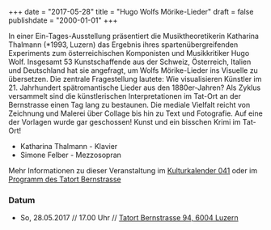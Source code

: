 +++
date = "2017-05-28"
title = "Hugo Wolfs Mörike-Lieder"
draft = false
publishdate = "2000-01-01"
+++

In einer Ein-Tages-Ausstellung präsentiert die Musiktheoretikerin Katharina Thalmann (\*1993‚ Luzern) das Ergebnis ihres spartenübergreifenden Experiments zum österreichischen Komponisten und Musikkritiker Hugo Wolf. Insgesamt 53 Kunstschaffende aus der Schweiz, Österreich, Italien und Deutschland hat sie angefragt, um Wolfs Mörike-Lieder ins Visuelle zu übersetzen. Die zentrale Fragestellung lautete: Wie visualisieren Künstler im 21. Jahrhundert spätromantische Lieder aus den 1880er-Jahren? Als Zyklus versammelt sind die künstlerischen Interpretationen im Tat-Ort an der Bernstrasse einen Tag lang zu bestaunen. Die mediale Vielfalt reicht von Zeichnung und Malerei über Collage bis hin zu Text und Fotografie. Auf eine der Vorlagen wurde gar geschossen! Kunst und ein bisschen Krimi im Tat-Ort!

* Katharina Thalmann - Klavier
* Simone Felber - Mezzosopran

Mehr Informationen zu dieser Veranstaltung im [Kulturkalender 041](http://kalender.null41.ch/content/hugo "HUGO") oder im [Programm des Tatort Bernstrasse](http://tatortbernstrasse.tumblr.com/ "Programm Tatort Bernstrasse")

### Datum

* So, 28.05.2017 // 17.00 Uhr // [Tatort Bernstrasse 94, 6004 Luzern](http://tatortbernstrasse.tumblr.com/info)
